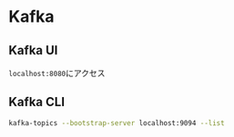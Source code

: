 # Kafka

## Kafka UI

`localhost:8080`にアクセス

## Kafka CLI

``` sh
kafka-topics --bootstrap-server localhost:9094 --list
```